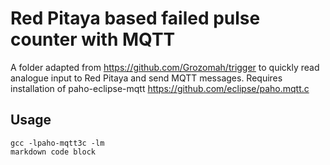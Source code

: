 # Red Pitaya based failed pulse counter with MQTT

A folder adapted from https://github.com/Grozomah/trigger to quickly read analogue input to Red Pitaya and send MQTT messages.
Requires installation of paho-eclipse-mqtt https://github.com/eclipse/paho.mqtt.c 

## Usage 

```
gcc -lpaho-mqtt3c -lm
markdown code block
```
  
